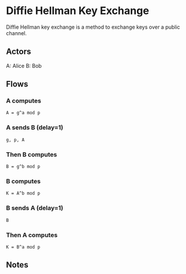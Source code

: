 # Diffie Hellman Key Exchange

Diffie Hellman key exchange is a method to exchange keys over a public channel.

## Actors

A: Alice
B: Bob

## Flows

### A computes

    A = g^a mod p

### A sends B (delay=1)

    g, p, A

### Then B computes

    B = g^b mod p

### B computes

    K = A^b mod p

### B sends A (delay=1)

    B

### Then A computes

    K = B^a mod p

## Notes 
